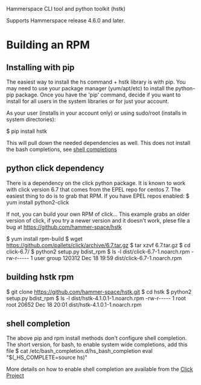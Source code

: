 Hammerspace CLI tool and python toolkit (hstk)

Supports Hammerspace release 4.6.0 and later.

Building an RPM
===============

Installing with pip
-------------------

The easiest way to install the hs command + hstk library is with pip.  You may
need to use your package manager (yum/apt/etc) to install the python-pip
package.  Once you have the 'pip' command, decide if you want to install for
all users in the system libraries or for just your account.

As your user (installs in your account only) or using sudo/root (installs in system directories):

$ pip install hstk

This will pull down the needed dependencies as well.  This does not install the
bash completions, see [shell completions](shell-completions)


python click dependency
-----------------------

There is a dependency on the click python package.  It is known to work with
click version 6.7 that comes from the EPEL repo for centos 7.  The easiest
thing to do is to grab that RPM.  If you have EPEL repos enabled:
$ yum install python2-click

If not, you can build your own RPM of click... This example grabs an older version
of click, if you try a newer version and it doesn't work, plese file a bug at
https://github.com/hammer-space/hstk

$ yum install rpm-build
$ wget https://github.com/pallets/click/archive/6.7.tar.gz
$ tar xzvf 6.7.tar.gz
$ cd click-6.7/
$ python2 setup.py bdist_rpm
$ ls -l dist/click-6.7-1.noarch.rpm
-rw-r----- 1 user group 120312 Dec 18 19:59 dist/click-6.7-1.noarch.rpm

building hstk rpm
-----------------

$ git clone https://github.com/hammer-space/hstk.git
$ cd hstk
$ python2 setup.py bdist_rpm
$ ls -l dist/hstk-4.1.0.1-1.noarch.rpm
-rw-r----- 1 root root 20652 Dec 18 20:01 dist/hstk-4.1.0.1-1.noarch.rpm


shell completion
----------------

The above pip and rpm install methods don't configure shell completion.  The
short version, for bash, to enable system wide completions, add this file
    $ cat /etc/bash_completion.d/hs_bash_completion
    eval "$(_HS_COMPLETE=source hs)"

More details on how to enable shell completion are available from the 
[Click Project](https://click.palletsprojects.com/en/6.x/bashcomplete/)


